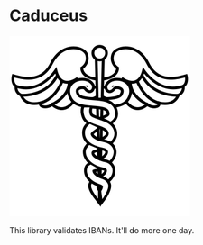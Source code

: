 # Caduceus

![Caduceus](/assets/caduceus.png)

This library validates IBANs.  It'll do more one day.
